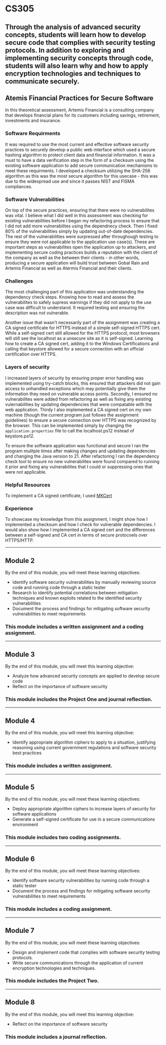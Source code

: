# CS305
Through the analysis of advanced security concepts, students will learn how to develop secure code that complies with security testing protocols. In addition to exploring and implementing security concepts through code, students will also learn why and how to apply encryption technologies and techniques to communicate securely.
---
## Atemis Financial Practices for Secure Software
In this theoretical assessment, Artemis Financial is a consulting company that develops financial plans for its customers including savings, retirement, investments and insurance.

### Software Requirments
It was required to use the most current and effective software security practices to securely develop a public web interface which used a secure hashing algorithm to protect client data and financial information. It was a must to have a data verification step in the form of a checksum using the existing software application to add secure communication mechanisms to meet these requirments. I developed a checksum utilizing the SHA-256 algorithm as this was the most secure algorithm for this usecase - this was due to the widespread use and since it passes NIST and FISMA compliances.

### Software Vulnerabilities
On top of the secure practices, ensuring that there were no vulnerabilites was vital. I believe what I did well in this assessment was checking for existing vulnerabilities before I began my refactoring process to ensure that I did not add more vulnerabilites using the dependnecy check. Then I fixed 80% of the vulnerabilities simply by updating out-of-date dependencies. The rest of the vulnerabilities were surpressed after throughough testing to ensure they were not applicable to the application use case(s). These are important steps as vulnerabilites open the application up to attackers, and implementing secure coding practices builds a reputation with the client of the company as well as the between their clients - in other words, producing a secure application will build trust between Gobal Rain and Artemis Financial as well as Atermis Financial and their clients.

### Challenges
The most challenging part of this application was understanding the dependency check steps. Knowing how to read and assess the vulnerabilites to safely supress warnings if they did not apply to the use case was difficult to understand. It required testing and ensuring the description was not vulnerable.

Another issue that wasn't necessarily part of the assignment was creating a CA signed certificate for HTTPS instead of a simple self-signed HTTPS cert. While a self-signed cert still allowed for the HTTPS protocol, most browsers will still see the localhost as a unsecure site as it is self-signed. Learning how to create a CA signed cert, adding it to the Windows Certifications and calling that keystore allowed for a secure connection with an official certification over HTTPS.

### Layers of security
I increased layers of security by ensuring proper error handling was implemented using try-catch blocks, this ensured that attackers did not gain access to unhandled exceptions which may potentially give them the information they need on vulnerable access points. Secondly, I ensured no vulnerabilites were added from refactoring as well as fixing any existing vulernabilities by updating dependencies that were compatable with the web application. Thirdy I also implemented a CA signed cert on my own machine (though the current program just follows the assignment guidelines) to ensure a secure connection over HTTPS was recognized by the browser. This can be implemented simply by changing the ```application.properties``` file to call the localhost.ps12 instead of keystore.ps12.

To ensure the software application was functional and secure I ran the program mulitple times after making changes and updating dependencies and changing the  Java version to 21. After refactoring I ran the dependency check tool to ensure no new vulnerabilites were found compared to running it prior and fixing any vulnerabilites that I could or suppressing ones that were not applicable.

### Helpful Resources
To implement a CA signed certificate, I used [MKCert](https://dev.to/aschmelyun/using-the-magic-of-mkcert-to-enable-valid-https-on-local-dev-sites-3a3c)

### Experience
To showcase my knowledge from this assignment, I might show how I implemented a checksum and how I check for vulnerable dependencies. I would also show how I implemented a CA signed cert and the differences between a self-signed and CA cert in terms of secure protocoels over HTTPS/HTTP.


---
## Module 2
By the end of this module, you will meet these learning objectives:
* Identify software security vulnerabilities by manually reviewing source code and running code through a static tester
* Research to identify potential correlations between mitigation techniques and known exploits related to the identified security vulnerabilities
* Document the process and findings for mitigating software security vulnerabilities to meet requirements

### This module includes a written assignment and a coding assignment.
---
## Module 3
By the end of this module, you will meet this learning objective:
* Analyze how advanced security concepts are applied to develop secure code
* Reflect on the importance of software security

### This module includes the Project One and journal reflection.
---
## Module 4
By the end of this module, you will meet this learning objective:
* Identify appropriate algorithm ciphers to apply to a situation, justifying reasoning using current government regulations and software security best practices

### This module includes a written assignment.
---
## Module 5
By the end of this module, you will meet these learning objectives:
* Deploy appropriate algorithm ciphers to increase layers of security for software applications
* Generate a self-signed certificate for use in a secure communications environment

### This module includes two coding assignments.
---
## Module 6
By the end of this module, you will meet these learning objectives:
* Identify software security vulnerabilities by running code through a static tester
* Document the process and findings for mitigating software security vulnerabilities to meet requirements

### This module includes a coding assignment.
---
## Module 7
By the end of this module, you will meet these learning objectives:
* Design and implement code that complies with software security testing protocols.
* Write secure communications through the application of current encryption technologies and techniques.

### This module includes the Project Two.
---
## Module 8
By the end of this module, you will meet this learning objective:
* Reflect on the importance of software security

### This module includes a journal reflection.
